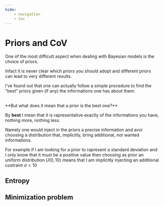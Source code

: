 ```yaml
---
hide:
    - navigation
    - toc
---
```


# Priors and CoV
One of the most difficult aspect when dealing with Bayesian models is the choice of priors.

Infact it is never clear which priors you should adopt and different priors can lead to very different results.

I've found out that one can actually follow a simple procedure to find the "best" priors given (if any) the informations one has about them.

<br>
**But what does it mean that a prior is the best one?**

By **best** I mean that it is rapresentative exactly of the informations you have, nothing more, nothing less.

Namely one would inject in the priors a precise information and avoi choosing a distribution that, implicitly, bring additional, not wanted informations.

For example if I am looking for a prior to rapresent a standard deviation and I only know that it must be a positive value then choosing as prior an uniform distribution $U(0,10)$ means that I am implicitly injecting an additional costraint $\sigma<10$

## Entropy



## Minimization problem